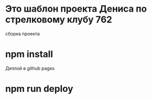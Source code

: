 # Это шаблон проекта Дениса по стрелковому клубу 762

сборка проекта 
# npm install

Деплой в github pages
# npm run deploy
